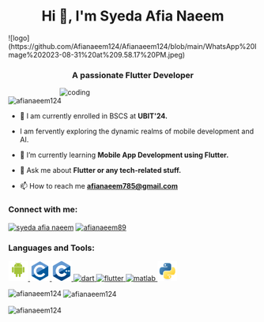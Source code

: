 <h1 align="center">Hi 👋, I'm Syeda Afia Naeem</h1>
![logo](https://github.com/Afianaeem124/Afianaeem124/blob/main/WhatsApp%20Image%202023-08-31%20at%209.58.17%20PM.jpeg)
<h3 align="center">A passionate Flutter Developer</h3>
<img align="right" alt="coding" width="400"src="https://user-images.githubusercontent.com/103105418/170674219-70ba74ec-d205-483a-b8a7-bfb7530c29f0.gif">
<p align="left"> <img src="https://komarev.com/ghpvc/?username=afianaeem124&label=Profile%20views&color=0e75b6&style=flat" alt="afianaeem124" /> </p>

- 🔭  I am currently enrolled in BSCS at **UBIT'24.**
  
- I am fervently exploring the dynamic realms of mobile development and AI.

- 🌱 I’m currently learning **Mobile App Development using Flutter.**

- 💬 Ask me about **Flutter or any tech-related stuff.**

- 📫 How to reach me **afianaeem785@gmail.com**

<h3 align="left">Connect with me:</h3>
<p align="left">
<a href="https://fb.com/syeda afia naeem" target="blank"><img align="center" src="https://raw.githubusercontent.com/rahuldkjain/github-profile-readme-generator/master/src/images/icons/Social/facebook.svg" alt="syeda afia naeem" height="30" width="40" /></a>
<a href="https://instagram.com/afianaeem89" target="blank"><img align="center" src="https://raw.githubusercontent.com/rahuldkjain/github-profile-readme-generator/master/src/images/icons/Social/instagram.svg" alt="afianaeem89" height="30" width="40" /></a>
</p>

<h3 align="left">Languages and Tools:</h3>
<p align="left"> <a href="https://developer.android.com" target="_blank" rel="noreferrer"> <img src="https://raw.githubusercontent.com/devicons/devicon/master/icons/android/android-original-wordmark.svg" alt="android" width="40" height="40"/> </a> <a href="https://www.cprogramming.com/" target="_blank" rel="noreferrer"> <img src="https://raw.githubusercontent.com/devicons/devicon/master/icons/c/c-original.svg" alt="c" width="40" height="40"/> </a> <a href="https://www.w3schools.com/cpp/" target="_blank" rel="noreferrer"> <img src="https://raw.githubusercontent.com/devicons/devicon/master/icons/cplusplus/cplusplus-original.svg" alt="cplusplus" width="40" height="40"/> </a> <a href="https://dart.dev" target="_blank" rel="noreferrer"> <img src="https://www.vectorlogo.zone/logos/dartlang/dartlang-icon.svg" alt="dart" width="40" height="40"/> </a> <a href="https://flutter.dev" target="_blank" rel="noreferrer"> <img src="https://www.vectorlogo.zone/logos/flutterio/flutterio-icon.svg" alt="flutter" width="40" height="40"/> </a> <a href="https://www.mathworks.com/" target="_blank" rel="noreferrer"> <img src="https://upload.wikimedia.org/wikipedia/commons/2/21/Matlab_Logo.png" alt="matlab" width="40" height="40"/> </a> <a href="https://www.python.org" target="_blank" rel="noreferrer"> <img src="https://raw.githubusercontent.com/devicons/devicon/master/icons/python/python-original.svg" alt="python" width="40" height="40"/> </a> </p>

<p><img align="left" src="https://github-readme-stats.vercel.app/api/top-langs?username=afianaeem124&show_icons=true&locale=en&layout=compact" alt="afianaeem124" /></p>

<p>&nbsp;<img align="center" src="https://github-readme-stats.vercel.app/api?username=afianaeem124&show_icons=true&locale=en" alt="afianaeem124" /></p>

<p><img align="center" src="https://github-readme-streak-stats.herokuapp.com/?user=afianaeem124&" alt="afianaeem124" /></p>
